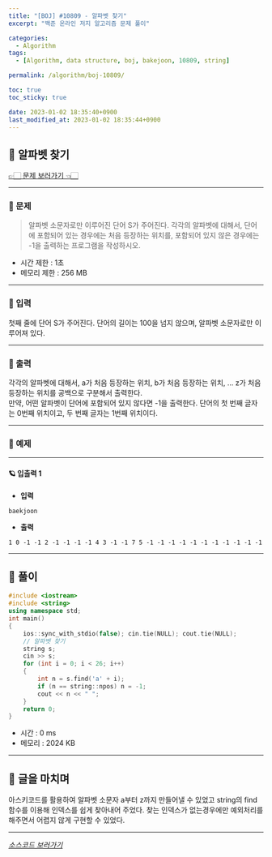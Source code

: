 ```yaml
---
title: "[BOJ] #10809 - 알파벳 찾기"
excerpt: "백준 온라인 저지 알고리즘 문제 풀이"

categories:
  - Algorithm
tags:
  - [Algorithm, data structure, boj, bakejoon, 10809, string]

permalink: /algorithm/boj-10809/

toc: true
toc_sticky: true

date: 2023-01-02 18:35:40+0900
last_modified_at: 2023-01-02 18:35:44+0900
---
```

 
## 👻 알파벳 찾기
[👉🏻 문제 보러가기 👈🏻](https://acmicpc.net/problem/10809)

***

### 🌱 문제
> 알파벳 소문자로만 이루어진 단어 S가 주어진다. 각각의 알파벳에 대해서, 단어에 포함되어 있는 경우에는 처음 등장하는 위치를, 포함되어 있지 않은 경우에는 -1을 출력하는 프로그램을 작성하시오.
 
- 시간 제한 : 1초
- 메모리 제한 : 256 MB

***

### 🌱 입력
첫째 줄에 단어 S가 주어진다. 단어의 길이는 100을 넘지 않으며, 알파벳 소문자로만 이루어져 있다.

***

### 🌱 출력
각각의 알파벳에 대해서, a가 처음 등장하는 위치, b가 처음 등장하는 위치, ... z가 처음 등장하는 위치를 공백으로 구분해서 출력한다.   
만약, 어떤 알파벳이 단어에 포함되어 있지 않다면 -1을 출력한다. 단어의 첫 번째 글자는 0번째 위치이고, 두 번째 글자는 1번째 위치이다.

***

### 🌱 예제

***

#### 🪐 입출력 1
- **입력**   
```
baekjoon
```

- **출력**   
```
1 0 -1 -1 2 -1 -1 -1 -1 4 3 -1 -1 7 5 -1 -1 -1 -1 -1 -1 -1 -1 -1 -1 -1
```

***

## 👻 풀이

```c++
#include <iostream>
#include <string>
using namespace std;
int main()
{
    ios::sync_with_stdio(false); cin.tie(NULL); cout.tie(NULL);
    // 알파벳 찾기
    string s;
    cin >> s;
    for (int i = 0; i < 26; i++)
    {
        int n = s.find('a' + i);
        if (n == string::npos) n = -1;
        cout << n << " ";
    }
    return 0;
}
```

- 시간 : 0 ms
- 메모리 : 2024 KB

***

## 👻 글을 마치며
아스키코드를 활용하여 알파벳 소문자 a부터 z까지 만들어낼 수 있었고 string의 find 함수를 이용해 인덱스를 쉽게 찾아내어 주었다. 찾는 인덱스가 없는경우에만 예외처리를 해주면서 어렵지 않게 구현할 수 있었다.

***

_[소스코드 보러가기](https://github.com/choi-dan-di/algorithms/blob/main/BOJ/string/10809.cpp)_